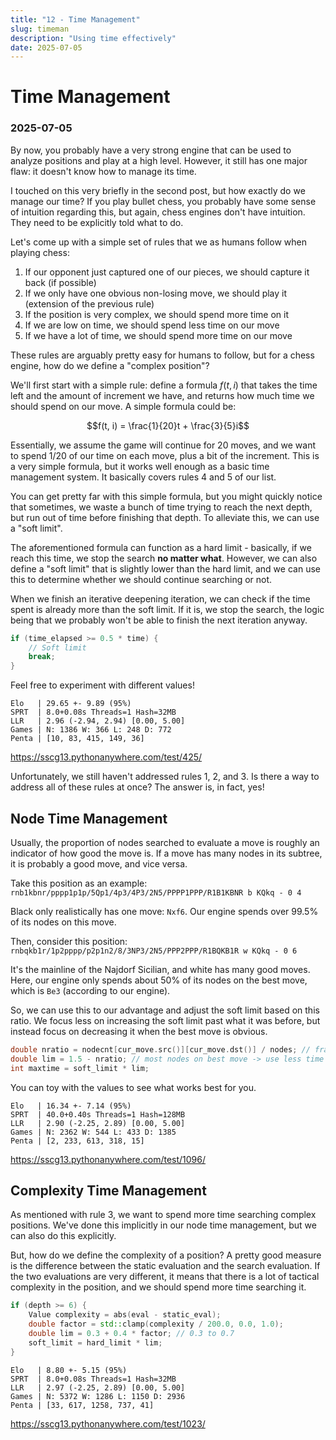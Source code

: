 ```yaml
---
title: "12 - Time Management"
slug: timeman
description: "Using time effectively"
date: 2025-07-05
---
```


# Time Management
### 2025-07-05

By now, you probably have a very strong engine that can be used to analyze positions and play at a high level. However, it still has one major flaw: it doesn't know how to manage its time.

I touched on this very briefly in the second post, but how exactly do we manage our time? If you play bullet chess, you probably have some sense of intuition regarding this, but again, chess engines don't have intuition. They need to be explicitly told what to do.

Let's come up with a simple set of rules that we as humans follow when playing chess:
1. If our opponent just captured one of our pieces, we should capture it back (if possible)
2. If we only have one obvious non-losing move, we should play it (extension of the previous rule)
3. If the position is very complex, we should spend more time on it
4. If we are low on time, we should spend less time on our move
5. If we have a lot of time, we should spend more time on our move

These rules are arguably pretty easy for humans to follow, but for a chess engine, how do we define a "complex position"?

We'll first start with a simple rule: define a formula $f(t, i)$ that takes the time left and the amount of increment we have, and returns how much time we should spend on our move. A simple formula could be:

$$f(t, i) = \frac{1}{20}t + \frac{3}{5}i$$

Essentially, we assume the game will continue for 20 moves, and we want to spend 1/20 of our time on each move, plus a bit of the increment. This is a very simple formula, but it works well enough as a basic time management system. It basically covers rules 4 and 5 of our list.

You can get pretty far with this simple formula, but you might quickly notice that sometimes, we waste a bunch of time trying to reach the next depth, but run out of time before finishing that depth. To alleviate this, we can use a "soft limit".

The aforementioned formula can function as a hard limit - basically, if we reach this time, we stop the search **no matter what**. However, we can also define a "soft limit" that is slightly lower than the hard limit, and we can use this to determine whether we should continue searching or not.

When we finish an iterative deepening iteration, we can check if the time spent is already more than the soft limit. If it is, we stop the search, the logic being that we probably won't be able to finish the next iteration anyway.

```cpp
if (time_elapsed >= 0.5 * time) {
	// Soft limit
	break;
}
```

Feel free to experiment with different values!

```
Elo   | 29.65 +- 9.89 (95%)
SPRT  | 8.0+0.08s Threads=1 Hash=32MB
LLR   | 2.96 (-2.94, 2.94) [0.00, 5.00]
Games | N: 1386 W: 366 L: 248 D: 772
Penta | [10, 83, 415, 149, 36]
```
https://sscg13.pythonanywhere.com/test/425/

Unfortunately, we still haven't addressed rules 1, 2, and 3. Is there a way to address all of these rules at once? The answer is, in fact, yes!

## Node Time Management

Usually, the proportion of nodes searched to evaluate a move is roughly an indicator of how good the move is. If a move has many nodes in its subtree, it is probably a good move, and vice versa.

Take this position as an example: `rnb1kbnr/pppp1p1p/5Qp1/4p3/4P3/2N5/PPPP1PPP/R1B1KBNR b KQkq - 0 4`

Black only realistically has one move: `Nxf6`. Our engine spends over 99.5% of its nodes on this move.

Then, consider this position: `rnbqkb1r/1p2pppp/p2p1n2/8/3NP3/2N5/PPP2PPP/R1BQKB1R w KQkq - 0 6`

It's the mainline of the Najdorf Sicilian, and white has many good moves. Here, our engine only spends about 50% of its nodes on the best move, which is `Be3` (according to our engine).

So, we can use this to our advantage and adjust the soft limit based on this ratio. We focus less on increasing the soft limit past what it was before, but instead focus on decreasing it when the best move is obvious.

```cpp
double nratio = nodecnt[cur_move.src()][cur_move.dst()] / nodes; // fraction of nodes used to search bm
double lim = 1.5 - nratio; // most nodes on best move -> use less time to search, vice versa
int maxtime = soft_limit * lim;
```

You can toy with the values to see what works best for you.

```
Elo   | 16.34 +- 7.14 (95%)
SPRT  | 40.0+0.40s Threads=1 Hash=128MB
LLR   | 2.90 (-2.25, 2.89) [0.00, 5.00]
Games | N: 2362 W: 544 L: 433 D: 1385
Penta | [2, 233, 613, 318, 15]
```
https://sscg13.pythonanywhere.com/test/1096/

## Complexity Time Management

As mentioned with rule 3, we want to spend more time searching complex positions. We've done this implicitly in our node time management, but we can also do this explicitly.

But, how do we define the complexity of a position? A pretty good measure is the difference between the static evaluation and the search evaluation. If the two evaluations are very different, it means that there is a lot of tactical complexity in the position, and we should spend more time searching it.

```cpp
if (depth >= 6) {
	Value complexity = abs(eval - static_eval);
	double factor = std::clamp(complexity / 200.0, 0.0, 1.0);
	double lim = 0.3 + 0.4 * factor; // 0.3 to 0.7
	soft_limit = hard_limit * lim;
}
```

```
Elo   | 8.80 +- 5.15 (95%)
SPRT  | 8.0+0.08s Threads=1 Hash=32MB
LLR   | 2.97 (-2.25, 2.89) [0.00, 5.00]
Games | N: 5372 W: 1286 L: 1150 D: 2936
Penta | [33, 617, 1258, 737, 41]
```
https://sscg13.pythonanywhere.com/test/1023/
